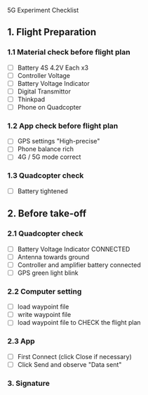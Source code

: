 5G Experiment Checklist

## 1. Flight Preparation

### 1.1 Material check before flight plan

- [ ] Battery 4S 4.2V Each x3
- [ ] Controller Voltage
- [ ] Battery Voltage Indicator
- [ ] Digital Transmittor
- [ ] Thinkpad
- [ ] Phone on Quadcopter

### 1.2 App check before flight plan

- [ ] GPS settings "High-precise"
- [ ] Phone balance rich
- [ ] 4G / 5G mode correct

### 1.3 Quadcopter check

- [ ] Battery tightened

## 2. Before take-off

### 2.1 Quadcopter check

- [ ] Battery Voltage Indicator CONNECTED
- [ ] Antenna towards ground
- [ ] Controller and amplifier battery connected
- [ ] GPS green light blink

### 2.2 Computer setting

- [ ] load waypoint file
- [ ] write waypoint file
- [ ] load waypoint file to CHECK the flight plan

### 2.3 App

- [ ] First Connect (click Close if necessary) 
- [ ] Click Send and observe "Data sent"

### 3. Signature
